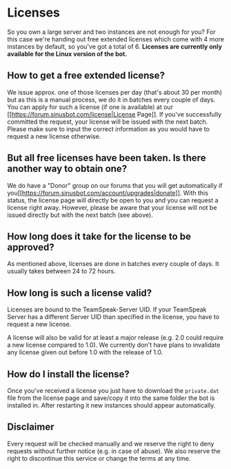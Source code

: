 # Licenses

So you own a large server and two instances are not enough for you? For this case we're handing out free extended licenses which come with 4 more instances by default, so you've got a total of 6. __Licenses are currently only available for the Linux version of the bot.__

## How to get a free extended license?

We issue approx. one of those licenses per day (that's about 30 per month) but as this is a manual process, we do it in batches every couple of days. You can apply for such a license (if one is available) at our [[https://forum.sinusbot.com/license|License Page]]. If you've successfully committed the request, your license will be issued with the next batch. Please make sure to input the correct information as you would have to request a new license otherwise.

## But all free licenses have been taken. Is there another way to obtain one?

We do have a "Donor" group on our forums that you will get automatically if you[[https://forum.sinusbot.com/account/upgrades|donate]]. With this status, the license page will directly be open to you and you can request a license right away. However, please be aware that your license will not be issued directly but with the next batch (see above).

## How long does it take for the license to be approved?

As mentioned above, licenses are done in batches every couple of days. It usually takes between 24 to 72 hours.

## How long is such a license valid?

Licenses are bound to the TeamSpeak-Server UID. If your TeamSpeak Server has a different Server UID than specified in the license, you have to request a new license.

A license will also be valid for at least a major release (e.g. 2.0 could require a new license compared to 1.0). We currently don't have plans to invalidate any license given out before 1.0 with the release of 1.0.

## How do I install the license?

Once you've received a license you just have to download the `private.dat` file from the license page and save/copy it into the same folder the bot is installed in.
After restarting it new instances should appear automatically.

## Disclaimer

Every request will be checked manually and we reserve the right to deny requests without further notice (e.g. in case of abuse). We also reserve the right to discontinue this service or change the terms at any time.